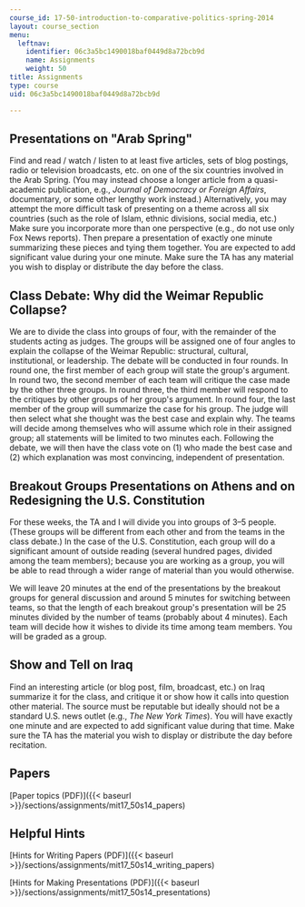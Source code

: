 ```yaml
---
course_id: 17-50-introduction-to-comparative-politics-spring-2014
layout: course_section
menu:
  leftnav:
    identifier: 06c3a5bc1490018baf0449d8a72bcb9d
    name: Assignments
    weight: 50
title: Assignments
type: course
uid: 06c3a5bc1490018baf0449d8a72bcb9d

---
```


Presentations on "Arab Spring"
------------------------------

Find and read / watch / listen to at least five articles, sets of blog postings, radio or television broadcasts, etc. on one of the six countries involved in the Arab Spring. (You may instead choose a longer article from a quasi-academic publication, e.g., _Journal of Democracy or Foreign Affairs_, documentary, or some other lengthy work instead.) Alternatively, you may attempt the more difficult task of presenting on a theme across all six countries (such as the role of Islam, ethnic divisions, social media, etc.) Make sure you incorporate more than one perspective (e.g., do not use only Fox News reports). Then prepare a presentation of exactly one minute summarizing these pieces and tying them together. You are expected to add significant value during your one minute. Make sure the TA has any material you wish to display or distribute the day before the class.

Class Debate: Why did the Weimar Republic Collapse?
---------------------------------------------------

We are to divide the class into groups of four, with the remainder of the students acting as judges. The groups will be assigned one of four angles to explain the collapse of the Weimar Republic: structural, cultural, institutional, or leadership. The debate will be conducted in four rounds. In round one, the first member of each group will state the group's argument. In round two, the second member of each team will critique the case made by the other three groups. In round three, the third member will respond to the critiques by other groups of her group's argument. In round four, the last member of the group will summarize the case for his group. The judge will then select what she thought was the best case and explain why. The teams will decide among themselves who will assume which role in their assigned group; all statements will be limited to two minutes each. Following the debate, we will then have the class vote on (1) who made the best case and (2) which explanation was most convincing, independent of presentation.

Breakout Groups Presentations on Athens and on Redesigning the U.S. Constitution
--------------------------------------------------------------------------------

For these weeks, the TA and I will divide you into groups of 3–5 people. (These groups will be different from each other and from the teams in the class debate.) In the case of the U.S. Constitution, each group will do a significant amount of outside reading (several hundred pages, divided among the team members); because you are working as a group, you will be able to read through a wider range of material than you would otherwise.

We will leave 20 minutes at the end of the presentations by the breakout groups for general discussion and around 5 minutes for switching between teams, so that the length of each breakout group's presentation will be 25 minutes divided by the number of teams (probably about 4 minutes). Each team will decide how it wishes to divide its time among team members. You will be graded as a group.

Show and Tell on Iraq
---------------------

Find an interesting article (or blog post, film, broadcast, etc.) on Iraq summarize it for the class, and critique it or show how it calls into question other material. The source must be reputable but ideally should not be a standard U.S. news outlet (e.g., _The New York Times_). You will have exactly one minute and are expected to add significant value during that time. Make sure the TA has the material you wish to display or distribute the day before recitation.

Papers
------

[Paper topics (PDF)]({{< baseurl >}}/sections/assignments/mit17_50s14_papers)

Helpful Hints
-------------

[Hints for Writing Papers (PDF)]({{< baseurl >}}/sections/assignments/mit17_50s14_writing_papers)

[Hints for Making Presentations (PDF)]({{< baseurl >}}/sections/assignments/mit17_50s14_presentations)